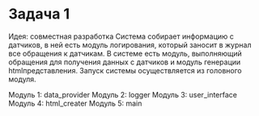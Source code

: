 # Задача 1
Идея: совместная разработка
Система собирает информацию с датчиков, в ней есть
модуль логирования, который заносит в журнал все
обращения к датчикам.
В системе есть модуль, выполняющий обращения для
получения данных с датчиков и модуль генерации htmlпредставления.
Запуск системы осуществляется из головного модуля.

Модуль 1: data_provider
Модуль 2: logger
Модуль 3: user_interface
Модуль 4: html_creater
Модуль 5: main